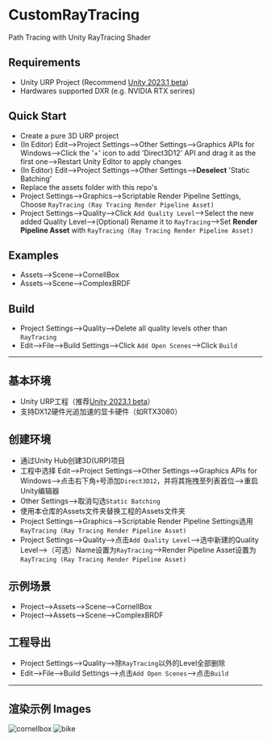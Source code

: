 # CustomRayTracing
Path Tracing with Unity RayTracing Shader

## Requirements
- Unity URP Project (Recommend [Unity 2023.1 beta](https://unity3d.com/beta))
- Hardwares supported DXR (e.g. NVIDIA RTX serires)

## Quick Start
- Create a pure 3D URP project
- (In Editor) Edit-->Project Settings-->Other Settings-->Graphics APIs for Windows-->Click the '+' icon to add 'Direct3D12' API and drag it as the first one-->Restart Unity Editor to apply changes
- (In Editor) Edit-->Project Settings-->Other Settings-->**Deselect** 'Static Batching'
- Replace the assets folder with this repo's
- Project Settings-->Graphics-->Scriptable Render Pipeline Settings, Choose `RayTracing (Ray Tracing Render Pipeline Asset)`
- Project Settings-->Quality-->Click `Add Quality Level`-->Select the new added Quality Level-->(Optional) Rename it to `RayTracing`-->Set **Render Pipeline Asset** with `RayTracing (Ray Tracing Render Pipeline Asset)`

## Examples
- Assets-->Scene-->CornellBox
- Assets-->Scene-->ComplexBRDF

## Build
- Project Settings-->Quality-->Delete all quality levels other than `RayTracing`
- Edit-->File-->Build Settings-->Click `Add Open Scenes`-->Click `Build`

---

## 基本环境
- Unity URP工程（推荐[Unity 2023.1 beta](https://unity3d.com/beta)）
- 支持DX12硬件光追加速的显卡硬件（如RTX3080）

## 创建环境
- 通过Unity Hub创建3D(URP)项目
- 工程中选择 Edit-->Project Settings-->Other Settings-->Graphics APIs for Windows-->点击右下角`+`号添加`Direct3D12`，并将其拖拽至列表首位-->重启Unity编辑器
- Other Settings-->取消勾选`Static Batching`
- 使用本仓库的Assets文件夹替换工程的Assets文件夹
- Project Settings-->Graphics-->Scriptable Render Pipeline Settings选用`RayTracing (Ray Tracing Render Pipeline Asset)`
- Project Settings-->Quality-->点击`Add Quality Level`-->选中新建的Quality Level-->（可选）Name设置为`RayTracing`-->Render Pipeline Asset设置为`RayTracing (Ray Tracing Render Pipeline Asset)`

## 示例场景
- Project-->Assets-->Scene-->CornellBox
- Project-->Assets-->Scene-->ComplexBRDF

## 工程导出
- Project Settings-->Quality-->除`RayTracing`以外的Level全部删除
- Edit-->File-->Build Settings-->点击`Add Open Scenes`-->点击`Build`

---

## 渲染示例 Images
![cornellbox](https://github.com/Andyfanshen/CustomRayTracing/assets/33785908/6771aec0-c9db-45fd-b887-61dce9fd05ab)
![bike](https://github.com/Andyfanshen/CustomRayTracing/assets/33785908/d5ccd35f-bab4-4cbe-8105-cbb802036d99)
